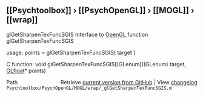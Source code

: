 ## [[Psychtoolbox]] &#8250; [[PsychOpenGL]] &#8250; [[MOGL]] &#8250; [[wrap]]

glGetSharpenTexFuncSGIS  Interface to [OpenGL](OpenGL) function glGetSharpenTexFuncSGIS  
  
usage:  points = glGetSharpenTexFuncSGIS( target )  
  
C function:  void glGetSharpenTexFuncSGIS[(GLenum]((GLenum) target, [GLfloat](GLfloat)\* points)  




<div class="code_header" style="text-align:right;">
  <span style="float:left;">Path&nbsp;&nbsp;</span> <span class="counter">Retrieve <a href=
  "https://raw.github.com/Psychtoolbox-3/Psychtoolbox-3/beta/Psychtoolbox/PsychOpenGL/MOGL/wrap/_glGetSharpenTexFuncSGIS.m">current version from GitHub</a> | View <a href=
  "https://github.com/Psychtoolbox-3/Psychtoolbox-3/commits/beta/Psychtoolbox/PsychOpenGL/MOGL/wrap/_glGetSharpenTexFuncSGIS.m">changelog</a></span>
</div>
<div class="code">
  <code>Psychtoolbox/PsychOpenGL/MOGL/wrap/_glGetSharpenTexFuncSGIS.m</code>
</div>

